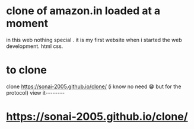 # clone of amazon.in loaded at a moment
in this web nothing special . it is my first website when i started the web development. html css.  
# to clone
 clone https://sonai-2005.github.io/clone/ (i know no need 😁 but for the protocol)
view it--------
# https://sonai-2005.github.io/clone/
